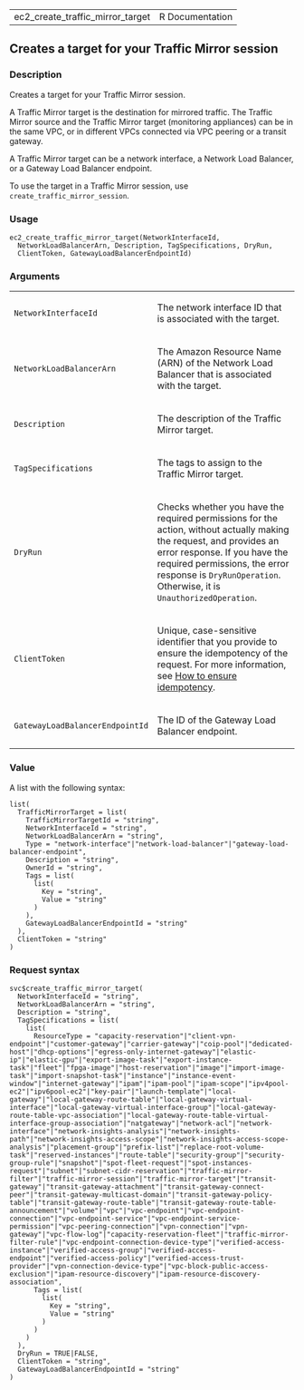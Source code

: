 <table style="width: 100%;">
<tbody>
<tr class="odd">
<td>ec2_create_traffic_mirror_target</td>
<td style="text-align: right;">R Documentation</td>
</tr>
</tbody>
</table>

## Creates a target for your Traffic Mirror session

### Description

Creates a target for your Traffic Mirror session.

A Traffic Mirror target is the destination for mirrored traffic. The
Traffic Mirror source and the Traffic Mirror target (monitoring
appliances) can be in the same VPC, or in different VPCs connected via
VPC peering or a transit gateway.

A Traffic Mirror target can be a network interface, a Network Load
Balancer, or a Gateway Load Balancer endpoint.

To use the target in a Traffic Mirror session, use
`create_traffic_mirror_session`.

### Usage

    ec2_create_traffic_mirror_target(NetworkInterfaceId,
      NetworkLoadBalancerArn, Description, TagSpecifications, DryRun,
      ClientToken, GatewayLoadBalancerEndpointId)

### Arguments

<table>
<colgroup>
<col style="width: 35%" />
<col style="width: 65%" />
</colgroup>
<tbody>
<tr class="odd">
<td><code
id="ec2_create_traffic_mirror_target_:_NetworkInterfaceId">NetworkInterfaceId</code></td>
<td><p>The network interface ID that is associated with the
target.</p></td>
</tr>
<tr class="even">
<td><code
id="ec2_create_traffic_mirror_target_:_NetworkLoadBalancerArn">NetworkLoadBalancerArn</code></td>
<td><p>The Amazon Resource Name (ARN) of the Network Load Balancer that
is associated with the target.</p></td>
</tr>
<tr class="odd">
<td><code
id="ec2_create_traffic_mirror_target_:_Description">Description</code></td>
<td><p>The description of the Traffic Mirror target.</p></td>
</tr>
<tr class="even">
<td><code
id="ec2_create_traffic_mirror_target_:_TagSpecifications">TagSpecifications</code></td>
<td><p>The tags to assign to the Traffic Mirror target.</p></td>
</tr>
<tr class="odd">
<td><code
id="ec2_create_traffic_mirror_target_:_DryRun">DryRun</code></td>
<td><p>Checks whether you have the required permissions for the action,
without actually making the request, and provides an error response. If
you have the required permissions, the error response is
<code>DryRunOperation</code>. Otherwise, it is
<code>UnauthorizedOperation</code>.</p></td>
</tr>
<tr class="even">
<td><code
id="ec2_create_traffic_mirror_target_:_ClientToken">ClientToken</code></td>
<td><p>Unique, case-sensitive identifier that you provide to ensure the
idempotency of the request. For more information, see <a
href="https://docs.aws.amazon.com/AWSEC2/latest/APIReference/Run_Instance_Idempotency.html">How
to ensure idempotency</a>.</p></td>
</tr>
<tr class="odd">
<td><code
id="ec2_create_traffic_mirror_target_:_GatewayLoadBalancerEndpointId">GatewayLoadBalancerEndpointId</code></td>
<td><p>The ID of the Gateway Load Balancer endpoint.</p></td>
</tr>
</tbody>
</table>

### Value

A list with the following syntax:

    list(
      TrafficMirrorTarget = list(
        TrafficMirrorTargetId = "string",
        NetworkInterfaceId = "string",
        NetworkLoadBalancerArn = "string",
        Type = "network-interface"|"network-load-balancer"|"gateway-load-balancer-endpoint",
        Description = "string",
        OwnerId = "string",
        Tags = list(
          list(
            Key = "string",
            Value = "string"
          )
        ),
        GatewayLoadBalancerEndpointId = "string"
      ),
      ClientToken = "string"
    )

### Request syntax

    svc$create_traffic_mirror_target(
      NetworkInterfaceId = "string",
      NetworkLoadBalancerArn = "string",
      Description = "string",
      TagSpecifications = list(
        list(
          ResourceType = "capacity-reservation"|"client-vpn-endpoint"|"customer-gateway"|"carrier-gateway"|"coip-pool"|"dedicated-host"|"dhcp-options"|"egress-only-internet-gateway"|"elastic-ip"|"elastic-gpu"|"export-image-task"|"export-instance-task"|"fleet"|"fpga-image"|"host-reservation"|"image"|"import-image-task"|"import-snapshot-task"|"instance"|"instance-event-window"|"internet-gateway"|"ipam"|"ipam-pool"|"ipam-scope"|"ipv4pool-ec2"|"ipv6pool-ec2"|"key-pair"|"launch-template"|"local-gateway"|"local-gateway-route-table"|"local-gateway-virtual-interface"|"local-gateway-virtual-interface-group"|"local-gateway-route-table-vpc-association"|"local-gateway-route-table-virtual-interface-group-association"|"natgateway"|"network-acl"|"network-interface"|"network-insights-analysis"|"network-insights-path"|"network-insights-access-scope"|"network-insights-access-scope-analysis"|"placement-group"|"prefix-list"|"replace-root-volume-task"|"reserved-instances"|"route-table"|"security-group"|"security-group-rule"|"snapshot"|"spot-fleet-request"|"spot-instances-request"|"subnet"|"subnet-cidr-reservation"|"traffic-mirror-filter"|"traffic-mirror-session"|"traffic-mirror-target"|"transit-gateway"|"transit-gateway-attachment"|"transit-gateway-connect-peer"|"transit-gateway-multicast-domain"|"transit-gateway-policy-table"|"transit-gateway-route-table"|"transit-gateway-route-table-announcement"|"volume"|"vpc"|"vpc-endpoint"|"vpc-endpoint-connection"|"vpc-endpoint-service"|"vpc-endpoint-service-permission"|"vpc-peering-connection"|"vpn-connection"|"vpn-gateway"|"vpc-flow-log"|"capacity-reservation-fleet"|"traffic-mirror-filter-rule"|"vpc-endpoint-connection-device-type"|"verified-access-instance"|"verified-access-group"|"verified-access-endpoint"|"verified-access-policy"|"verified-access-trust-provider"|"vpn-connection-device-type"|"vpc-block-public-access-exclusion"|"ipam-resource-discovery"|"ipam-resource-discovery-association",
          Tags = list(
            list(
              Key = "string",
              Value = "string"
            )
          )
        )
      ),
      DryRun = TRUE|FALSE,
      ClientToken = "string",
      GatewayLoadBalancerEndpointId = "string"
    )

